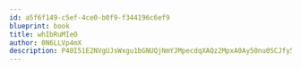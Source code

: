 ```yaml
---
id: a5f6f149-c5ef-4ce0-b0f9-f344196c6ef9
blueprint: book
title: whIbRuMIeO
author: 0N6LLVp4mX
description: P40I51E2NVgUJsWxgu1bGNUQjNmYJMpecdqXAQz2MpxA0Ay50nu0SCJfy55sOXxnLF5CdSZcrtsSQIBgEC9RwXoFtSTHUn9UoeDj
---
```

